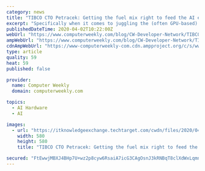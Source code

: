 ```yaml
---
category: news
title: "TIBCO CTO Petracek: Getting the fuel mix right to feed the AI engine"
excerpt: "Specifically when it comes to juggling the (often GPU-based) processing power needed for AI, Petracek has been quoted saying that when it comes to AI model development and deployment, organizations are concerned with a number of issues, many of which will centralise around the need to collect, prepare, catalog, store and access all of the data ..."
publishedDateTime: 2020-04-02T10:22:00Z
webUrl: "https://www.computerweekly.com/blog/CW-Developer-Network/TIBCO-CTO-Petracek-Getting-the-fuel-mix-right-for-to-feed-the-AI-engine"
ampWebUrl: "https://www.computerweekly.com/blog/CW-Developer-Network/TIBCO-CTO-Petracek-Getting-the-fuel-mix-right-for-to-feed-the-AI-engine?amp=1"
cdnAmpWebUrl: "https://www-computerweekly-com.cdn.ampproject.org/c/s/www.computerweekly.com/blog/CW-Developer-Network/TIBCO-CTO-Petracek-Getting-the-fuel-mix-right-for-to-feed-the-AI-engine?amp=1"
type: article
quality: 59
heat: 59
published: false

provider:
  name: Computer Weekly
  domain: computerweekly.com

topics:
  - AI Hardware
  - AI

images:
  - url: "https://itknowledgeexchange.techtarget.com/cwdn/files/2020/04/1-Nelson.jpg"
    width: 580
    height: 580
    title: "TIBCO CTO Petracek: Getting the fuel mix right to feed the AI engine"

secured: "FtEwwjMBXJ4BHp7U+wz2p8cyw6RsaiA7icG3CAgOsnJ3kRNBqT8clXdWxLqmnUna3VliGfptnaMBx70TMKrkRp+OBn90TPUuiUC1tmSBVFI988tvHI1SZgaUxp630j0WaMtNNmxbbDXlt/PKS+swK8PfoTX3HTE9YuThFSN7msD5OT8zOXClFKXrqUQKvoIzoswPqTZWnwr79NURoA+2imz/Ofaz1D3KNmNdLgjiegZ1LyA5BCeSJGcJcndhk2CK7D6Ndm9OU7HSdi3/iVW81G4hHL50z7zsVe3sI0mSHTj5/qIIhSwwAK8md7X8yhDu;QxkzCzMoaOjw1ULy1ar9Fg=="
---
```


